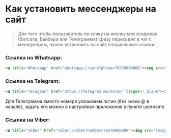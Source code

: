 # Как установить мессенджеры на сайт
>Для того чтобы пользователь по клику на иконку мессенджера (Ватсапа, Вайбера или Телеграмма) сразу переходил в чат с менеджером, нужно установить на сайт специальные ссылки.

### Ссылка на Whatsapp:
```html
<a title="Whatsapp" href="whatsapp://send?phone=79270000000"><img src="images/whatsapp_icon.jpg" alt="Написать в Whatsapp" /></a>
```

### Ссылка на Telegram:
```html
<a title="Telegram" href="https://telegram.me/логин" target="_blank"><img src="images/telegram_icon.jpg” alt="Написать в Telegram" /></a>
```
Для Телеграмма вместо номера указываем логин (без знака @ в начале), задать его можно в настройках приложения в пункте username.

### Ссылка на Viber:
```html
<a title="Viber" href="viber://chat?number=79270000000"><img src="images/viber_icon.jpg" alt="Написать в Viber" /></a>
```